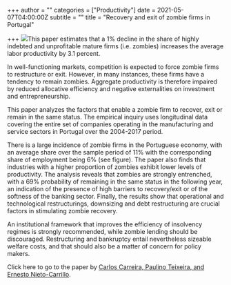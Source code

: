 +++
author = ""
categories = ["Productivity"]
date = 2021-05-07T04:00:00Z
subtitle = ""
title = "Recovery and exit of zombie firms in Portugal"

+++
![](https://res.cloudinary.com/portuguese-economic-journal/image/upload/v1620397377/research_report/Graph_Share_of_Zombies_qfqe1z.tiff)This paper estimates that a 1% decline in the share of highly indebted and unprofitable mature firms (i.e. zombies) increases the average labor productivity by 3.1 percent.

In well-functioning markets, competition is expected to force zombie firms to restructure or exit. However, in many instances, these firms have a tendency to remain zombies. Aggregate productivity is therefore impaired by reduced allocative efficiency and negative externalities on investment and entrepreneurship.

This paper analyzes the factors that enable a zombie firm to recover, exit or remain in the same status. The empirical inquiry uses longitudinal data covering the entire set of companies operating in the manufacturing and service sectors in Portugal over the 2004-2017 period.

There is a large incidence of zombie firms in the Portuguese economy, with an average share over the sample period of 11% with the corresponding share of employment being 6% (see figure). The paper also finds that industries with a higher proportion of zombies exhibit lower levels of productivity. The analysis reveals that zombies are strongly entrenched, with a 69% probability of remaining in the same status in the following year, an indication of the presence of high barriers to recovery/exit or of the softness of the banking sector. Finally, the results show that operational and technological restructurings, downsizing and debt restructuring are crucial factors in stimulating zombie recovery.

An institutional framework that improves the efficiency of insolvency regimes is strongly recommended, while zombie lending should be discouraged. Restructuring and bankruptcy entail nevertheless sizeable welfare costs, and that should also be a matter of concern for policy makers.

Click here to go to the paper by [Carlos Carreira, Paulino Teixeira, and Ernesto Nieto-Carrillo](https://www.springerprofessional.de/en/recovery-and-exit-of-zombie-firms-in-portugal/19065994).